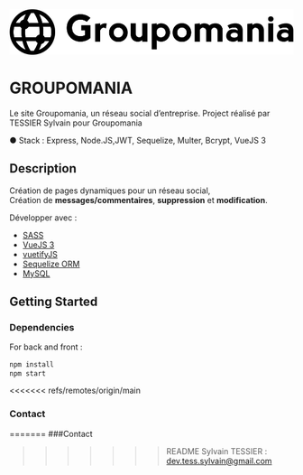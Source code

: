 ![Groupomania](frontend/src/assets/Groupomania_logos/icon-left-font-monochrome-black.svg)
# **GROUPOMANIA**

Le site Groupomania, un réseau social d’entreprise.
Project réalisé par TESSIER Sylvain pour Groupomania


● Stack : Express, Node.JS,JWT, Sequelize, Multer, Bcrypt, VueJS 3 

## Description

Création de pages dynamiques pour un réseau social,  
Création de **messages/commentaires**, **suppression** et **modification**.   

Développer avec :

- [SASS](https://sass-lang.com/documentation)  
- [VueJS 3](https://v3.vuejs.org/)  
- [vuetifyJS](https://next.vuetifyjs.com/en)  
- [Sequelize ORM](https://sequelize.org/v7/)  
- [MySQL](https://www.mysql.com/fr/)

## Getting Started

### Dependencies
For back and front :

```
npm install
npm start 
```

<<<<<<< refs/remotes/origin/main
### Contact
=======
###Contact
>>>>>>> README
Sylvain TESSIER : <dev.tess.sylvain@gmail.com>


